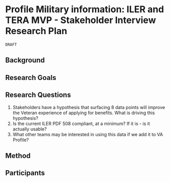 # Profile Military information: ILER and TERA MVP - Stakeholder Interview Research Plan

`DRAFT`

## Background

## Research Goals

## Research Questions
1. Stakeholders have a hypothesis that surfacing 8 data points will improve the Veteran experience of applying for benefits. What is driving this hypothesis?
2. Is the current ILER PDF 508 compliant, at a minimum? If it is - is it actually usable?
3. What other teams may be interested in using this data if we add it to VA Profile?

## Method

## Participants
